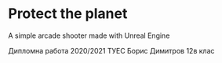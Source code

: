 # Protect the planet
A simple arcade shooter made with Unreal Engine

Дипломна работа 2020/2021 ТУЕС
Борис Димитров 12в клас
